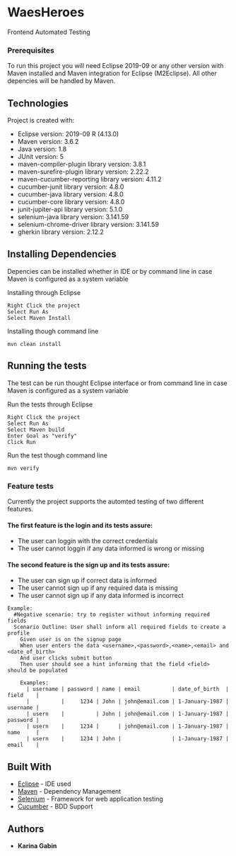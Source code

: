 # WaesHeroes
Frontend Automated Testing

### Prerequisites

To run this project you will need Eclipse 2019-09 or any other version with Maven installed and Maven integration for Eclipse (M2Eclipse).
All other depencies will be handled by Maven.

## Technologies
Project is created with:
* Eclipse version: 2019-09 R (4.13.0)
* Maven version: 3.6.2
* Java version: 1.8
* JUnit version: 5
* maven-compiler-plugin library version: 3.8.1
* maven-surefire-plugin library version: 2.22.2
* maven-cucumber-reporting library version: 4.11.2
* cucumber-junit library version: 4.8.0
* cucumber-java library version: 4.8.0
* cucumber-core library version: 4.8.0
* junit-jupiter-api library version: 5.1.0
* selenium-java library version: 3.141.59
* selenium-chrome-driver library version: 3.141.59
* gherkin library version: 2.12.2

## Installing Dependencies

Depencies can be installed whether in IDE or by command line in case Maven is configured as a system variable

Installing through Eclipse
```
Right Click the project
Select Run As
Select Maven Install
```

Installing though command line
```
mvn clean install
```

## Running the tests

The test can be run thought Eclipse interface or from command line in case Maven is configured as a system variable

Run the tests through Eclipse
```
Right Click the project
Select Run As
Select Maven build
Enter Goal as "verify"
Click Run
```

Run the test though command line
```
mvn verify
```

### Feature tests

Currently the project supports the automted testing of two different features.
#### The first feature is the login and its tests assure:
- The user can loggin with the correct credentials 
- The user cannot loggin if any data informed is wrong or missing
#### The second feature is the sign up and its tests assure:
- The user can sign up if correct data is informed
- The user cannot sign up if any required data is missing
- The user cannot sign up if any data informed is incorrect

```
Example:
  #Negative scenario: try to register without informing required fields
  Scenario Outline: User shall inform all required fields to create a profile
    Given user is on the signup page
    When user enters the data <username>,<password>,<name>,<email> and <date_of_birth>
    And user clicks submit button
    Then user should see a hint informing that the field <field> should be populated

    Examples: 
      | username | password | name | email          | date_of_birth  | field    |
      |          |     1234 | John | john@email.com | 1-January-1987 | username |
      | usern    |          | John | john@email.com | 1-January-1987 | password |
      | usern    |     1234 |      | john@email.com | 1-January-1987 | name     |
      | usern    |     1234 | John |                | 1-January-1987 | email    |
```


## Built With

* [Eclipse](https://www.eclipse.org/) - IDE used
* [Maven](https://maven.apache.org/) - Dependency Management
* [Selenium](https://selenium.dev/) - Framework for web application testing
* [Cucumber](https://cucumber.io/) - BDD Support


## Authors

* **Karina Gabin** 


